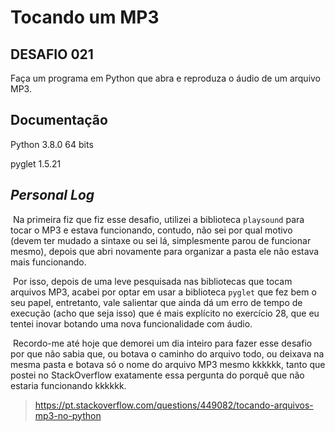 # Tocando um MP3



## DESAFIO 021

Faça um programa em Python que abra e reproduza o áudio de um arquivo MP3.



## Documentação

Python 3.8.0 64 bits

pyglet 1.5.21



## *Personal Log*

​	Na primeira fiz que fiz esse desafio, utilizei a biblioteca `playsound` para tocar o MP3 e estava funcionando, contudo, não sei por qual motivo (devem ter mudado a sintaxe ou sei lá, simplesmente parou de funcionar mesmo), depois que abri novamente para organizar a pasta ele não estava mais funcionando. 

​	Por isso, depois de uma leve pesquisada nas bibliotecas que tocam arquivos MP3, acabei por optar em usar a biblioteca `pyglet` que fez bem o seu papel, entretanto, vale salientar que ainda dá um erro de tempo de execução (acho que seja isso) que é mais explícito no exercício 28, que eu tentei inovar botando uma nova funcionalidade com áudio.

​	Recordo-me até hoje que demorei um dia inteiro para fazer esse desafio por que não sabia que, ou botava o caminho do arquivo todo, ou deixava na mesma pasta e botava só o nome do arquivo MP3 mesmo kkkkkk, tanto que postei no StackOverflow exatamente essa pergunta do porquê que não estaria funcionando kkkkkk.

> https://pt.stackoverflow.com/questions/449082/tocando-arquivos-mp3-no-python

